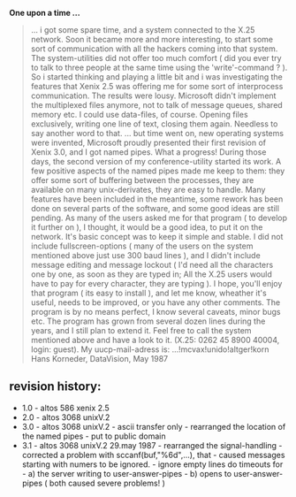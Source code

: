 **One upon a time ...**

> ... i got some spare time, and a system connected to the X.25 network.
> Soon it became more and more interesting, to start some sort of
> communication with all the hackers coming into that system. The
> system-utilities did not offer too much comfort ( did you ever try to
> talk to three people at the same time using the 'write'-command ? ).
> So i started thinking and playing a little bit and i was investigating
> the features that Xenix 2.5 was offering me for some sort of
> interprocess communication. The results were lousy. Microsoft didn't
> implement the multiplexed files anymore, not to talk of message
> queues, shared memory etc. I could use data-files, of course. Opening
> files exclusively, writing one line of text, closing them again.
> Needless to say another word to that. ... but time went on, new
> operating systems were invented, Microsoft proudly presented their
> first revision of Xenix 3.0, and I got named pipes. What a progress!
> During those days, the second version of my conference-utility started
> its work. A few positive aspects of the named pipes made me keep to
> them: they offer some sort of buffering between the processes, they
> are available on many unix-derivates, they are easy to handle. Many
> features have been included in the meantime, some rework has been done
> on several parts of the software, and some good ideas are still
> pending. As many of the users asked me for that program ( to develop
> it further on ), I thought, it would be a good idea, to put it on the
> network. It's basic concept was to keep it simple and stable. I did
> not include fullscreen-options ( many of the users on the system
> mentioned above just use 300 baud lines ), and I didn't include
> message editing and message lockout ( I'd need all the characters one
> by one, as soon as they are typed in; All the X.25 users would have to
> pay for every character, they are typing ). I hope, you'll enjoy that
> program ( its easy to install ), and let me know, wheather it's
> useful, needs to be improved, or you have any other comments. The
> program is by no means perfect, I know several caveats, minor bugs
> etc. The program has grown from several dozen lines during the years,
> and I still plan to extend it. Feel free to call the system mentioned
> above and have a look to it. (X.25:  0262 45 8900 40004, login:
> guest). My uucp-mail-adress is:   ...!mcvax!unido!altger!korn Hans
> Korneder, DataVision, May 1987

## revision history:

 - 1.0  -  altos 586 xenix 2.5
 - 2.0  -  altos 3068 unixV.2
 - 3.0  -  altos 3068 unixV.2
			 - ascii transfer only
			 - rearranged the location of the named pipes
			 - put to public domain
 - 3.1  -  altos 3068 unixV.2  29.may 1987
			 - rearranged the signal-handling
			 - corrected a problem with sccanf(buf,"%6d",...), that
			 - caused messages starting with numers to be ignored.
			 - ignore empty lines do timeouts for 
				 - a) the server writing to user-answer-pipes
				 - b) opens to user-answer-pipes ( both caused severe problems! )
